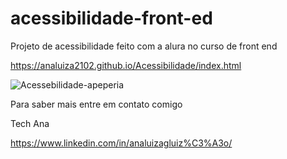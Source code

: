 # acessibilidade-front-ed
Projeto de acessibilidade feito com a alura no curso de front end

https://analuiza2102.github.io/Acessibilidade/index.html



![Acessebilidade-apeperia](https://user-images.githubusercontent.com/103043108/223511740-0acd9db9-fcbb-4403-8d77-69a400e67f5b.png)


Para saber mais entre em contato comigo

Tech Ana

https://www.linkedin.com/in/analuizagluiz%C3%A3o/
